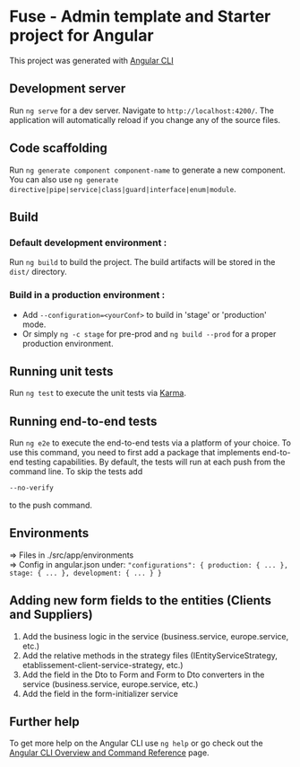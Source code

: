 # Fuse - Admin template and Starter project for Angular

This project was generated with [Angular CLI](https://github.com/angular/angular-cli)

## Development server

Run `ng serve` for a dev server. Navigate to `http://localhost:4200/`. The application will automatically reload if you change any of the source files.

## Code scaffolding

Run `ng generate component component-name` to generate a new component. You can also use `ng generate directive|pipe|service|class|guard|interface|enum|module`.

## Build

### Default development environment :
Run `ng build` to build the project. The build artifacts will be stored in the `dist/` directory. <br>

### Build in a production environment :
* Add `--configuration=<yourConf>` to build in 'stage' or 'production' mode. <br>
* Or simply `ng -c stage` for pre-prod and `ng build --prod` for a proper production environment.

## Running unit tests

Run `ng test` to execute the unit tests via [Karma](https://karma-runner.github.io).

## Running end-to-end tests

Run `ng e2e` to execute the end-to-end tests via a platform of your choice.  To use this command, you need to first add a package that implements end-to-end testing capabilities.
By default, the tests will run at each push from the command line. To skip the tests add 
```bash
--no-verify
``` 
to the push command.

## Environments

=> Files in ./src/app/environments <br>
=> Config in angular.json under:
`"configurations": {
    production: { ... },
    stage: { ... },
    development: { ... }
}`

## Adding new form fields to the entities (Clients and Suppliers)
1. Add the business logic in the service (business.service, europe.service, etc.)
2. Add the relative methods in the strategy files (IEntityServiceStrategy, etablissement-client-service-strategy, etc.)
3. Add the field in the Dto to Form and Form to Dto converters in the service (business.service, europe.service, etc.)
4. Add the field in the form-initializer service

## Further help

To get more help on the Angular CLI use `ng help` or go check out the [Angular CLI Overview and Command Reference](https://angular.io/cli) page.


